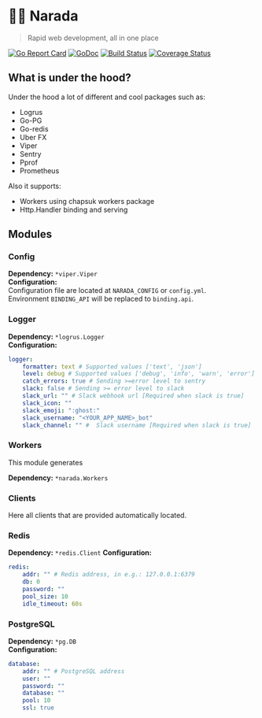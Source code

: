 # 🖖🚀 Narada
> Rapid web development, all in one place

[![Go Report Card](https://goreportcard.com/badge/github.com/m1ome/narada)](https://goreportcard.com/report/github.com/m1ome/narada)
[![GoDoc](https://godoc.org/github.com/m1ome/narada?status.svg)](https://godoc.org/github.com/m1ome/narada)
[![Build Status](https://travis-ci.org/m1ome/narada.svg?branch=master)](https://travis-ci.org/m1ome/narada)
[![Coverage Status](https://coveralls.io/repos/github/m1ome/narada/badge.svg?branch=master)](https://coveralls.io/github/m1ome/narada?branch=master)

## What is under the hood?
Under the hood a lot of different and cool packages such as:
- Logrus
- Go-PG
- Go-redis
- Uber FX
- Viper
- Sentry
- Pprof
- Prometheus

Also it supports:
- Workers using chapsuk workers package
- Http.Handler binding and serving

## Modules

### Config
**Dependency:** `*viper.Viper`  
**Configuration:**  
Configuration file are located at `NARADA_CONFIG` or `config.yml`.  
Environment `BINDING_API` will be replaced to `binding.api`.  


### Logger
**Dependency:** `*logrus.Logger`  
**Configuration:**
```yaml
logger: 
    formatter: text # Supported values ['text', 'json']
    level: debug # Supported values ['debug', 'info', 'warn', 'error']
    catch_errors: true # Sending >=error level to sentry
    slack: false # Sending >= error level to slack 
    slack_url: "" # Slack webhook url [Required when slack is true]
    slack_icon: ""
    slack_emoji: ":ghost:"
    slack_username: "<YOUR_APP_NAME>_bot"
    slack_channel: "" #  Slack username [Required when slack is true]
```

### Workers
This module generates

**Dependency:** `*narada.Workers`

### Clients
Here all clients that are provided automatically located.

### Redis
**Dependency:** `*redis.Client`
**Configuration:**  
```yaml
redis:
    addr: "" # Redis address, in e.g.: 127.0.0.1:6379
    db: 0
    password: ""
    pool_size: 10
    idle_timeout: 60s
```

### PostgreSQL
**Dependency:** `*pg.DB`  
**Configuration:**
```yaml
database:
    addr: "" # PostgreSQL address
    user: ""
    password: ""
    database: ""
    pool: 10
    ssl: true
```